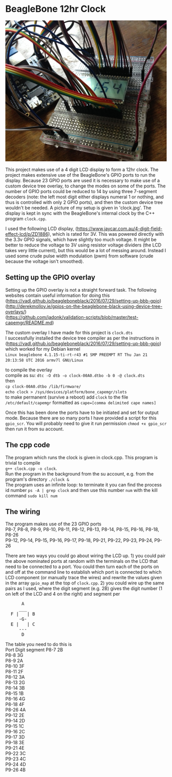 # BeagleBone 12hr Clock  
![alt text](https://raw.githubusercontent.com/wilstep/BeagleBone-clock/master/setup.jpg)

This project makes use of a 4 digit LCD display to form a 12hr clock. The project makes extensive use of the BeagleBone's GPIO ports to run the display. Because 23 GPIO ports are used it is necessary to make use of a custom device tree overlay, to change the modes on some of the ports. The number of GPIO ports could be reduced to 14 by using three 7-segment decoders (note: the left most digit either displays numeral 1 or nothing, and thus is controlled with only 2 GPIO ports), and then the custom device tree wouldn't be needed. A picture of my setup is given in 'clock.jpg'. The display is kept in sync with the BeagleBone's internal clock by the C++ program `clock.cpp`.

I used the following LCD display, (https://www.jaycar.com.au/4-digit-field-effect-lcd/p/ZD1886), which is rated for 3V. This was powered directly with the 3.3v GPIO signals, which have slightly too much voltage. It might be better to reduce the voltage to 3V using resistor voltage dividers (the LCD takes very little current), but this would be a lot of messing around. Instead I used some crude pulse width modulation (pwm) from software (crude because the voltage isn't smoothed).


## Setting up the GPIO overlay  
Setting up the GPIO overlay is not a straight forward task. The following websites contain useful information for doing this  
(https://vadl.github.io/beagleboneblack/2016/07/29/setting-up-bbb-gpio)  
(http://derekmolloy.ie/gpios-on-the-beaglebone-black-using-device-tree-overlays/)  
(https://github.com/jadonk/validation-scripts/blob/master/test-capemgr/README.md)  

The custom overlay I have made for this project is `clock.dts`  
I successfully installed the device tree compiler as per the instructions in (https://vadl.github.io/beagleboneblack/2016/07/29/setting-up-bbb-gpio) which worked for my Debian kernel  
`Linux beaglebone 4.1.15-ti-rt-r43 #1 SMP PREEMPT RT Thu Jan 21 20:13:58 UTC 2016 armv7l GNU/Linux`  
  
to compile the overlay  
compile as su: `dtc -O dtb -o clock-00A0.dtbo -b 0 -@ clock.dts`  
then     
`cp clock-00A0.dtbo /lib/firmware/`  
`echo clock > /sys/devices/platform/bone_capemgr/slots`  
to make permanent (survive a reboot) add `clock` to the file `/etc/default/capemgr` formatted as `cape=[comma delimited cape names]`

Once this has been done the ports have to be initiated and set for output mode. Because there are so many ports I have provided a script for this `gpio_scr`. You will probably need to give it run permission `chmod +x gpio_scr` then run it from su account.

## The cpp code
The program which runs the clock is given in clock.cpp. This program is trivial to compile  
`g++ clock.cpp -o clock`.  
Run the program in the background from the su account, e.g. from the program's directory `./clock &`  
The program uses an infinite loop: to terminate it you can find the process id number `ps -A | grep clock` and then use this number `num` with the kill command `sudo kill num`

## The wiring  
The program makes use of the 23 GPIO ports  
P8-7, P8-8, P8-9, P8-10, P8-11, P8-12, P8-13, P8-14, P8-15, P8-16, P8-18, P8-26  
P9-12, P9-14, P9-15, P9-16, P9-17, P9-18, P9-21, P9-22, P9-23, P9-24, P9-26

There are two ways you could go about wiring the LCD up. 1) you could pair the above nominated ports at random with the terminals on the LCD that need to be connected to a port. You could then turn each of the ports on and off at the command line to establish which port is connected to which LCD component (or manually trace the wires) and rewrite the values given in the array `gpio_map` at the top of `clock.cpp`. 2) you could wire up the same pairs as I used, where the digit segment (e.g. 2B) gives the digit number (1 on left of the LCD and 4 on the right) and segment per

<pre>
      A  
     ___  
  F |   | B  
     -G-  
  E |   | C  
     ---  
      D  
</pre>

The table you need to do this is  
Port    Digit segment
P8-7    2B  
P8-8    3G  
P8-9    2A  
P8-10   3F  
P8-11   2F  
P8-12   3A  
P8-13   2G  
P8-14   3B  
P8-15   1B  
P8-16   4G  
P8-18   4F  
P8-26   4A  
P9-12   2E  
P9-14   2D  
P9-15   1C  
P9-16   2C  
P9-17   3D  
P9-18   3E  
P9-21   4E  
P9-22   3C  
P9-23   4C  
P9-24   4D  
P9-26   4B  

